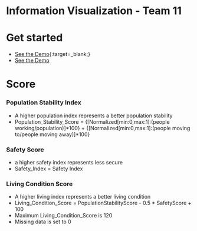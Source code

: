 # Information Visualization - Team 11

# Get started
- [See the Demo](https://chas1ngwind.github.io/City-of-Amsterdam/){:target=_blank;}
- <a href="https://chas1ngwind.github.io/City-of-Amsterdam/" target="_blank">See the Demo</a>

# Score
### Population Stability Index
- A higher population index represents a better population stability
- Population_Stability_Score = {[Normalized[min:0,max:1]:(people working/population)]*100} + {[Normalized[min:0,max:1]:(people moving to/people moving away)]*100}

### Safety Score
- a higher safety index represents less secure
- Safety_Index = Safety Index

### Living Condition Score
- A higher living index represents a better living condition
- Living_Condition_Score = PopulationStabilityScore - 0.5 * SafetyScore + 100
- Maximum Living_Condition_Score is 120
- Missing data is set to 0
